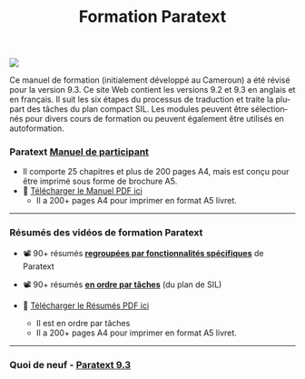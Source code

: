﻿---
lang: fr
title: Formation Paratext 
sidebar_position: 1
slug: /
---


![](pathname:///img/cropped-PT9-web-banner.png)  


Ce manuel de formation (initialement développé au Cameroun) a été révisé pour la version 9.3. Ce site Web contient les versions 9.2 et 9.3 en anglais et en français. Il suit les six étapes du processus de traduction et traite la plupart des tâches du plan compact SIL. Les modules peuvent être sélectionnés pour divers cours de formation ou peuvent également être utilisés en autoformation.

### Paratext [**Manuel de participant**](Training-Manual/Overview) 
- Il comporte 25 chapitres et plus de 200 pages A4, mais est conçu pour être imprimé sous forme de brochure A5.
-  :book: [Télécharger le Manuel PDF ici](pathname:///img/Ptx-man-fr-9.3.pdf)  
   - Il a 200+ pages A4 pour imprimer en format A5 livret.

----

### Résumés des vidéos de formation Paratext
-  :film_projector: 90+ résumés [**regroupées par fonctionnalités spécifiques**](Video-summaries/00-list-of-videos.md) de Paratext

-  :film_projector: 90+ résumés [**en ordre par tâches**](Video-summaries/00-TOC-overview.md) (du plan de SIL)

- :book:  [Télécharger le Résumés PDF ici](pathname:///img/Ptx-vidsum-fr-9.3.pdf)  
   - Il est en ordre par tâches
   - Il a 200+ pages A4 pour imprimer en format A5 livret.

----

### Quoi de neuf - [Paratext 9.3](Video-summaries/00-Whats-new.md)

